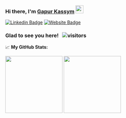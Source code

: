 ### Hi there, I'm <a href="https://gkassym.netlify.app" target="_blank">Gapur Kassym</a> <img src="https://media.giphy.com/media/hvRJCLFzcasrR4ia7z/giphy.gif" width="25px">

[![Linkedin Badge](https://img.shields.io/badge/-LinkedIn-0e76a8?style=flat-square&logo=Linkedin&logoColor=white)](https://linkedin.com/in/leachcoding)
[![Website Badge](https://img.shields.io/badge/Website-3b5998?style=flat-square&logo=google-chrome&logoColor=white)](https://jayleachdev.com)

### Glad to see you here! &nbsp; ![visitors](https://visitor-badge.glitch.me/badge?page_id=page.id)


📈 **My GitHub Stats:**

<p>
  <img height="180em" src="https://github-readme-stats.vercel.app/api?username=leachcoding&show_icons=true&hide_border=true&&count_private=true&include_all_commits=true" />
  <img height="180em" src="https://github-readme-stats.vercel.app/api/top-langs/?username=leachcoding&exclude_repo=KNN-Image-Classification&show_icons=true&hide_border=true&layout=compact&langs_count=8"/>
</p>
